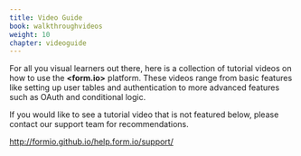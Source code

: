 ```yaml
---
title: Video Guide
book: walkthroughvideos
weight: 10
chapter: videoguide
---
```

For all you visual learners out there, here is a collection of tutorial videos on how to use the **&lt;<span class="text-primary">form</span>.<span class="text-secondary">io</span>&gt;** platform. These videos range from basic features like setting up user tables and authentication to more advanced features such as OAuth and conditional logic. 

If you would like to see a tutorial video that is not featured below, please contact our support team for recommendations.

http://formio.github.io/help.form.io/support/
